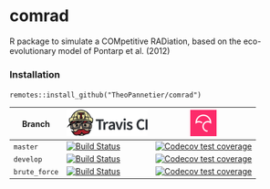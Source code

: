 comrad
======

R package to simulate a COMpetitive RADiation, based on the eco-evolutionary
model of Pontarp et al. (2012)

### Installation

`remotes::install_github("TheoPannetier/comrad")`

Branch|[![Travis CI logo](pics/TravisCI.png)](https://travis-ci.org)|[![Codecov logo](pics/Codecov.png)](https://www.codecov.io)
---|---|---
`master`|[![Build Status](https://travis-ci.org/TheoPannetier/comrad.svg?branch=master)](https://travis-ci.org/TheoPannetier/comrad)|[![Codecov test coverage](https://codecov.io/gh/TheoPannetier/comrad/branch/master/graph/badge.svg)](https://codecov.io/gh/TheoPannetier/comrad?branch=master)
`develop`|[![Build Status](https://travis-ci.org/TheoPannetier/comrad.svg?branch=develop)](https://travis-ci.org/TheoPannetier/comrad)|[![Codecov test coverage](https://codecov.io/gh/TheoPannetier/comrad/branch/develop/graph/badge.svg)](https://codecov.io/gh/TheoPannetier/comrad?branch=develop)
`brute_force`|[![Build Status](https://travis-ci.org/TheoPannetier/comrad.svg?branch=develop)](https://travis-ci.org/TheoPannetier/comrad)|[![Codecov test coverage](https://codecov.io/gh/TheoPannetier/comrad/branch/brute_force/graph/badge.svg)](https://codecov.io/gh/TheoPannetier/comrad?branch=brute_force)
